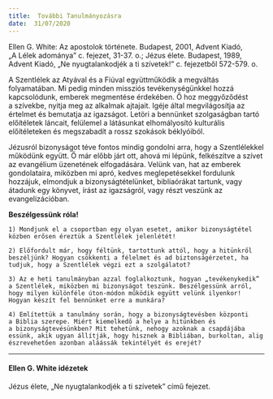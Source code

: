 ```yaml
---
title:  További Tanulmányozásra
date:  31/07/2020
---
```


Ellen G. White: Az apostolok története. Budapest, 2001, Advent Kiadó, „A Lélek adománya” c. fejezet, 31-37. o.; Jézus élete. Budapest, 1989, Advent Kiadó, „Ne nyugtalankodjék a ti szívetek!” c. fejezetből 572-579. o.

A Szentlélek az Atyával és a Fiúval együttműködik a megváltás folyamatában. Mi pedig minden missziós tevékenységünkkel hozzá kapcsolódunk, emberek megmentése érdekében. Ő hoz meggyőződést a szívekbe, nyitja meg az alkalmak ajtajait. Igéje által megvilágosítja az értelmet és bemutatja az igazságot. Letöri a bennünket szolgaságban tartó előítéletek láncait, felülemel a látásunkat elhomályosító kulturális előítéleteken és megszabadít a rossz szokások béklyóiból.

Jézusról bizonyságot téve fontos mindig gondolni arra, hogy a Szentlélekkel működünk együtt. Ő már előbb járt ott, ahová mi lépünk, felkészítve a szívet az evangélium üzenetének elfogadására. Velünk van, hat az emberek gondolataira, miközben mi apró, kedves meglepetésekkel fordulunk hozzájuk, elmondjuk a bizonyságtételünket, bibliaórákat tartunk, vagy átadunk egy könyvet, írást az igazságról, vagy részt veszünk az evangelizációban.

**Beszélgessünk róla!**

`1) Mondjunk el a csoportban egy olyan esetet, amikor bizonyságtétel közben erősen éreztük a Szentlélek jelenlétét!`

`2) Előfordult már, hogy féltünk, tartottunk attól, hogy a hitünkről beszéljünk? Hogyan csökkenti a félelmet és ad biztonságérzetet, ha tudjuk, hogy a Szentlélek végzi ezt a szolgálatot?`

`3) Az e heti tanulmányban azzal foglalkoztunk, hogyan „tevékenykedik” a Szentlélek, miközben mi bizonyságot teszünk. Beszélgessünk arról, hogy milyen különféle úton-módon működik együtt velünk ilyenkor! Hogyan készít fel bennünket erre a munkára?`

`4) Említettük a tanulmány során, hogy a bizonyságtevésben központi a Biblia szerepe. Miért kiemelkedő a helye a hitünkben és a bizonyságtevésünkben? Mit tehetünk, nehogy azoknak a csapdájába essünk, akik ugyan állítják, hogy hisznek a Bibliában, burkoltan, alig észrevehetően azonban aláássák tekintélyét és erejét?`

---

#### Ellen G. White idézetek

Jézus élete, „Ne nyugtalankodjék a ti szívetek” című fejezet.